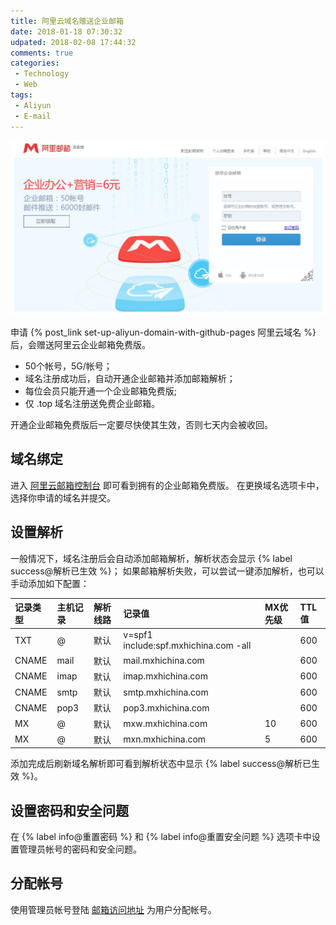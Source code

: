 ```yaml
---
title: 阿里云域名赠送企业邮箱
date: 2018-01-18 07:30:32
udpated: 2018-02-08 17:44:32
comments: true
categories:
 - Technology
 - Web
tags:
 - Aliyun
 - E-mail
---
```


![](/images/alimail-qiye.jpg)

申请 {% post_link set-up-aliyun-domain-with-github-pages 阿里云域名 %} 后，会赠送阿里云企业邮箱免费版。

* 50个帐号，5G/帐号；
* 域名注册成功后，自动开通企业邮箱并添加邮箱解析；
* 每位会员只能开通一个企业邮箱免费版;
* 仅 .top 域名注册送免费企业邮箱。

开通企业邮箱免费版后一定要尽快使其生效，否则七天内会被收回。

<!--more-->

## 域名绑定

进入 [阿里云邮箱控制台](https://alimail.console.aliyun.com) 即可看到拥有的企业邮箱免费版。
在更换域名选项卡中，选择你申请的域名并提交。

## 设置解析

一般情况下，域名注册后会自动添加邮箱解析，解析状态会显示 {% label success@解析已生效 %}；
如果邮箱解析失败，可以尝试一键添加解析，也可以手动添加如下配置：

| 记录类型       | 主机记录       | 解析线路       | 记录值         | MX优先级       | TTL值          |
| :------------- | :------------- | :------------- | :------------- | :------------- | :------------- |
| TXT            | @              | 默认           | v=spf1 include:spf.mxhichina.com -all |        | 600            |
| CNAME          | mail           | 默认           | mail.mxhichina.com |            | 600            |
| CNAME          | imap           | 默认           | imap.mxhichina.com |            | 600            |
| CNAME          | smtp           | 默认           | smtp.mxhichina.com |            | 600            |
| CNAME          | pop3           | 默认           | pop3.mxhichina.com |            | 600            |
| MX             | @              | 默认           | mxw.mxhichina.com | 10          | 600            |
| MX             | @              | 默认           | mxn.mxhichina.com | 5           | 600            |

添加完成后刷新域名解析即可看到解析状态中显示 {% label success@解析已生效 %}。

## 设置密码和安全问题

在 {% label info@重置密码 %} 和 {% label info@重置安全问题 %} 选项卡中设置管理员帐号的密码和安全问题。

## 分配帐号

使用管理员帐号登陆 [邮箱访问地址](https://qiye.aliyun.com) 为用户分配帐号。
